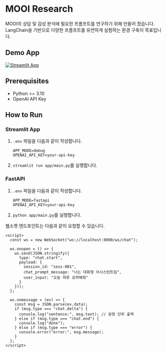 # MOOI Research

MOOI의 상담 및 감성 분석에 필요한 프롬프트를 연구하기 위해 만들어 졌습니다.
LangChain을 기반으로 다양한 프롬프트를 유연하게 실험하는 환경 구축이 목표입니다.

## Demo App

[![Streamlit App](https://static.streamlit.io/badges/streamlit_badge_black_white.svg)](https://mooi-prompt-research.streamlit.app/)

## Prerequisites
- Python >= 3.10
- OpenAI API Key

## How to Run

### Streamlit App

1. `.env` 파일을 다음과 같이 작성합니다.

    ```
    APP_MODE=debug
    OPENAI_API_KEY=your-api-key
    ```

2. `streamlit run app/main.py`를 실행합니다.

### FastAPI

1. `.env` 파일을 다음과 같이 작성합니다.

    ```
    APP_MODE=fastapi
    OPENAI_API_KEY=your-api-key
    ```

2. `python app/main.py`를 실행합니다.

웹소켓 엔드포인트는 다음과 같이 요청할 수 있습니다.

```
<script>
  const ws = new WebSocket("ws://localhost:8000/ws/chat");

  ws.onopen = () => {
    ws.send(JSON.stringify({
      type: "chat.start",
      payload: {
        session_id: "sess-001",
        chat_prompt_message: "너는 대화형 어시스턴트임",
        user_input: "오늘 하루 요약해줘"
      }
    }));
  };

  ws.onmessage = (ev) => {
    const msg = JSON.parse(ev.data);
    if (msg.type === "chat.delta") {
      console.log("sentence:", msg.text); // 문장 단위 출력
    } else if (msg.type === "chat.end") {
      console.log("done");
    } else if (msg.type === "error") {
      console.error("error:", msg.message);
    }
  };
</script>
```